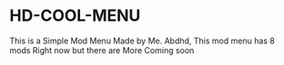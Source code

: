 # HD-COOL-MENU
This is a Simple Mod Menu Made by Me. Abdhd, This mod menu has 8 mods Right now but there are More Coming soon
